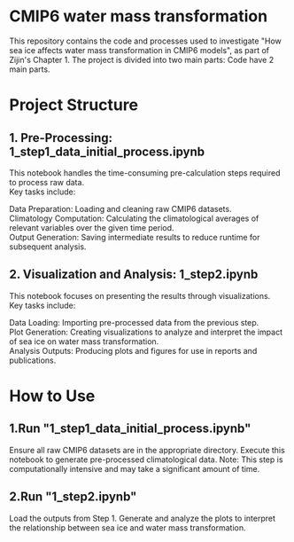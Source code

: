 # CMIP6 water mass transformation
This repository contains the code and processes used to investigate "How sea ice affects water mass transformation in CMIP6 models", as part of Zijin's Chapter 1. The project is divided into two main parts:
Code have 2 main parts. 

# Project Structure
## 1. Pre-Processing: 1_step1_data_initial_process.ipynb
This notebook handles the time-consuming pre-calculation steps required to process raw data. \
Key tasks include:

Data Preparation: Loading and cleaning raw CMIP6 datasets.\
Climatology Computation: Calculating the climatological averages of relevant variables over the given time period.\
Output Generation: Saving intermediate results to reduce runtime for subsequent analysis.
## 2. Visualization and Analysis: 1_step2.ipynb
This notebook focuses on presenting the results through visualizations. \
Key tasks include:

Data Loading: Importing pre-processed data from the previous step.\
Plot Generation: Creating visualizations to analyze and interpret the impact of sea ice on water mass transformation.\
Analysis Outputs: Producing plots and figures for use in reports and publications.

# How to Use
## 1.Run "1_step1_data_initial_process.ipynb"

Ensure all raw CMIP6 datasets are in the appropriate directory.
Execute this notebook to generate pre-processed climatological data.
Note: This step is computationally intensive and may take a significant amount of time.
## 2.Run "1_step2.ipynb"

Load the outputs from Step 1.
Generate and analyze the plots to interpret the relationship between sea ice and water mass transformation.
